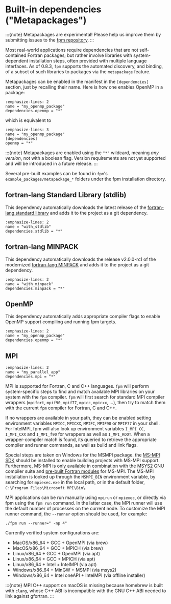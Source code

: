 # Built-in dependencies ("Metapackages")

:::{note}
Metapackages are experimental! Please help us improve them by submitting issues to the [fpm repository](https://github.com/fortran-lang/fpm).
:::

Most real-world applications require dependencies that are not self-contained Fortran packages; but rather involve libraries with system-dependent installation steps, often provided with multiple language interfaces.
As of 0.8.3, `fpm` supports the automated discovery, and binding, of a subset of such libraries to packages via the `metapackage` feature.

Metapackages can be enabled in the manifest in the `[dependencies]` section, just by recalling their name. Here is how one enables OpenMP in a package:

```{code-block} toml
:emphasize-lines: 2
name = "my_openmp_package"
dependencies.openmp = "*"
```

which is equivalent to

```{code-block} toml
:emphasize-lines: 3
name = "my_openmp_package"
[dependencies]
openmp = "*"
```

:::{note}
Metapackages are enabled using the `"*"` wildcard, meaning _any version_, not with a boolean flag. Version requirements are not yet supported and will be introduced in a future release.
:::

Several pre-built examples can be found in `fpm`'s `example_packages/metapackage_*` folders under the fpm installation directory.

## fortran-lang Standard Library (stdlib)

This dependency automatically downloads the latest release of the [fortran-lang standard library](https://stdlib.fortran-lang.org) and adds it to the project as a git dependency.

```{code-block} toml
:emphasize-lines: 2
name = "with_stdlib"
dependencies.stdlib = "*"
```

## fortran-lang MINPACK

This dependency automatically downloads the release v2.0.0-rc1 of the modernized [fortran-lang MINPACK](https://github.com/fortran-lang/minpack) and adds it to the project as a git dependency.

```{code-block} toml
:emphasize-lines: 2
name = "with_minpack"
dependencies.minpack = "*"
```

## OpenMP

This dependency automatically adds appropriate compiler flags to enable OpenMP support compiling and running fpm targets.

```{code-block} toml
:emphasize-lines: 2
name = "my_openmp_package"
dependencies.openmp = "*"
```

## MPI

```{code-block} toml
:emphasize-lines: 2
name = "my_parallel_app"
dependencies.mpi = "*"
```

MPI is supported for Fortran, C and C++ languages. `fpm` will perform system-specific steps to find and match available MPI libraries on your system with the `fpm` compiler.
`fpm` will first search for standard MPI compiler wrappers (`mpifort`, `mpif90`, `mpif77`, `mpicc`, `mpicxx`, ...), then try to match them with the current `fpm` compiler for Fortran, C and C++.

If no wrappers are available in your path, they can be enabled setting environment variables `MPICC`, `MPICXX`, `MPIFC`, `MPIF90` or `MPIF77` in your shell.
For IntelMPI, fpm will also look up environment variables `I_MPI_CC`, `I_MPI_CXX` and `I_MPI_f90` for wrappers as well as `I_MPI_ROOT`.
When a wrapper-compiler match is found, its queried to retrieve the appropriate compiler and runner commands, as well as build and link flags.

Special steps are taken on Windows for the MSMPI package. the [MS-MPI SDK](https://learn.microsoft.com/en-us/message-passing-interface/microsoft-mpi) should be installed to enable building projects with MS-MPI support.
Furthermore, MS-MPI is only available in combination with the [MSYS2](https://www.msys2.org) GNU compiler suite and [pre-built Fortran modules](https://packages.msys2.org/package/mingw-w64-x86_64-msmpi) for MS-MPI.
The MS-MPI installation is looked up through the `MSMPI_BIN` environment variable, by searching for `mpiexec.exe` in the local path, or in the default folder, `C:\Program Files\Microsoft MPI\Bin\`.

MPI applications can be run manually using `mpirun` or `mpiexec`, or directly via fpm using the `fpm run` command. In the latter case, the MPI runner will use the default number of processes on the current node.
To customize the MPI runner command, the `--runner` option should be used, for example:

```{code-block}
./fpm run --runner=" -np 4"
```

Currently verified system configurations are:
- MacOS/x86_64 + GCC + OpenMPI (via brew)
- MacOS/x86_64 + GCC + MPICH (via brew)
- Linux/x86_64 + GCC + OpenMPI (via apt)
- Linux/x86_64 + GCC + MPICH (via apt)
- Linux/x86_64 + Intel + IntelMPI (via apt)
- Windows/x86_64 + MinGW + MSMPI (via msys2)
- Windows/x86_64 + Intel oneAPI + IntelMPI (via offline installer)

:::{note}
MPI C++ support on macOS is missing because homebrew is built with `clang`, whose C++ ABI is incompatible with the GNU C++ ABI needed to link against gfortran.
:::

